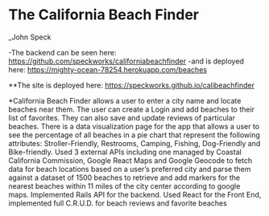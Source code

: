 # The California Beach Finder

_John Speck

-The backend can be seen here: 
https://github.com/speckworks/californiabeachfinder 
-and is deployed here:
https://mighty-ocean-78254.herokuapp.com/beaches


**The site is deployed here: https://speckworks.github.io/calibeachfinder

*California Beach Finder allows a user to enter a city name and locate beaches near them.  The user can create a Login and add beaches to their list of favorites.  They can also save and update reviews of particular beaches.  There is a data visualization page for the app that allows a user to see the percentage of all beaches in a pie chart that represent the following attributes: Stroller-Friendly, Restrooms, Camping, Fishing, Dog-Friendly and Bike-friendly.
Used 3 external APIs including one managed by Coastal California Commission, Google React Maps and Google Geocode to fetch data for beach locations based on a user’s preferred city and parse them against a dataset of 1500 beaches to retrieve and add markers for the nearest beaches within 11 miles of the city center according to google maps.
Implemented Rails API for the backend.
Used React for the Front End, implemented full C.R.U.D. for beach reviews and favorite beaches


